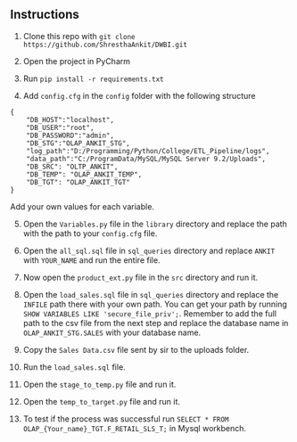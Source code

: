 ## Instructions
1. Clone this repo with `git clone https://github.com/ShresthaAnkit/DWBI.git`

2. Open the project in PyCharm

3. Run `pip install -r requirements.txt` 

4. Add `config.cfg` in the `config` folder with the following structure
```
{
    "DB_HOST":"localhost",
    "DB_USER":"root",
    "DB_PASSWORD":"admin",
    "DB_STG":"OLAP_ANKIT_STG",
    "log_path":"D:/Programming/Python/College/ETL_Pipeline/logs",
    "data_path":"C:/ProgramData/MySQL/MySQL Server 9.2/Uploads",
    "DB_SRC": "OLTP_ANKIT",
    "DB_TEMP": "OLAP_ANKIT_TEMP",
    "DB_TGT": "OLAP_ANKIT_TGT"
}
```
Add your own values for each variable.

5. Open the `Variables.py` file in the `library` directory and replace the path with the path to your `config.cfg` file.

6. Open the `all_sql.sql` file in `sql_queries` directory and replace `ANKIT` with `YOUR_NAME` and run the entire file.

7. Now open the `product_ext.py` file in the `src` directory and run it.

8. Open the `load_sales.sql` file in `sql_queries` directory and replace the `INFILE` path there with your own path. You can get your path by running `SHOW VARIABLES LIKE 'secure_file_priv';`. Remember to add the full path to the csv file from the next step and replace the database name in `OLAP_ANKIT_STG.SALES` with your database name.

9. Copy the `Sales Data.csv` file sent by sir to the uploads folder.

10. Run the `load_sales.sql` file.

11. Open the `stage_to_temp.py` file and run it.

12. Open the `temp_to_target.py` file and run it.

13. To test if the process was successful run `SELECT * FROM OLAP_{Your_name}_TGT.F_RETAIL_SLS_T;` in Mysql workbench.
